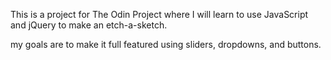This is a project for The Odin Project where I will learn to use JavaScript and jQuery to make an etch-a-sketch.

my goals are to make it full featured using sliders, dropdowns, and buttons.

